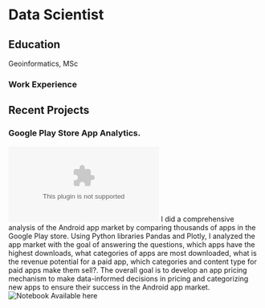 # Data Scientist

## Education
Geoinformatics, MSc



### Work Experience


## Recent Projects
### Google Play Store App Analytics.
![Notebook](my_project.com)
I did a comprehensive analysis of the Android app market by comparing thousands of apps in the Google Play store. Using Python libraries Pandas and Plotly, I analyzed the app market with the goal of answering the questions, which apps have the highest downloads, what categories of apps are most downloaded, what is the revenue potential for a paid app, which categories and content type for paid apps make them sell?. The overall goal is to develop an app pricing mechanism to make data-informed decisions in pricing and categorizing new apps to ensure their success in the Android app market. 
![Notebook Available here](/assets/img/free_apps_vs_paid_apps)


